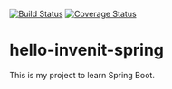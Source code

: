 [![Build Status](https://travis-ci.org/lamao/quick-prototyping-concept.svg?branch=master)](https://travis-ci.org/lamao/quick-prototyping-concept)
[![Coverage Status](https://coveralls.io/repos/github/lamao/quick-prototyping-concept/badge.svg?branch=master)](https://coveralls.io/github/lamao/quick-prototyping-concept?branch=master)
# hello-invenit-spring
This is my project to learn Spring Boot. 
